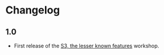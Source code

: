 # Changelog

## 1.0

* First release of the [S3, the lesser known features](https://github.com/ciberado/workshops/tree/main/s3-the-lesser-known-features) workshop.

